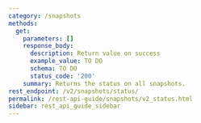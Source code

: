 ```yaml
---
category: /snapshots
methods:
  get:
    parameters: []
    response_body:
      description: Return value on success
      example_value: TO DO
      schema: TO DO
      status_code: '200'
    summary: Returns the status on all snapshots.
rest_endpoint: /v2/snapshots/status/
permalink: /rest-api-guide/snapshots/v2_status.html
sidebar: rest_api_guide_sidebar
---
```

